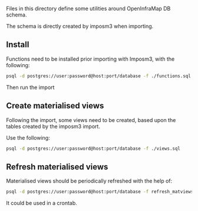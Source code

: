 Files in this directory define some utilities around OpenInfraMap DB schema.

The schema is directly created by imposm3 when importing.

## Install

Functions need to be installed prior importing with Imposm3, with the following:

```sh
psql -d postgres://user:password@host:port/database -f ./functions.sql
```

Then run the import

## Create materialised views

Following the import, some views need to be created, based upon the tables created by the imposm3 import.

Use the following:

```sh
psql -d postgres://user:password@host:port/database -f ./views.sql
```

## Refresh materialised views

Materialised views should be periodically refreshed with the help of:

```sh
psql -d postgres://user:password@host:port/database -f refresh_matviews.sql
```

It could be used in a crontab.